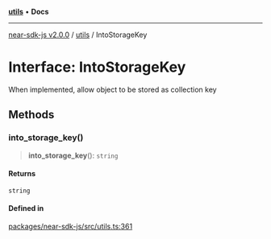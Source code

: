 [**utils**](../README.md) • **Docs**

***

[near-sdk-js v2.0.0](../../packages.md) / [utils](../README.md) / IntoStorageKey

# Interface: IntoStorageKey

When implemented, allow object to be stored as collection key

## Methods

### into\_storage\_key()

> **into\_storage\_key**(): `string`

#### Returns

`string`

#### Defined in

[packages/near-sdk-js/src/utils.ts:361](https://github.com/dim-daskalov/near-sdk-js/blob/d666013bbb17e79dbf6b4425d4bac78f40b0804c/packages/near-sdk-js/src/utils.ts#L361)
